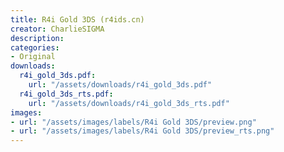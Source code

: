 ```yaml
---
title: R4i Gold 3DS (r4ids.cn)
creator: CharlieSIGMA
description:
categories:
- Original
downloads:
  r4i_gold_3ds.pdf:
    url: "/assets/downloads/r4i_gold_3ds.pdf"
  r4i_gold_3ds_rts.pdf:
    url: "/assets/downloads/r4i_gold_3ds_rts.pdf"
images:
- url: "/assets/images/labels/R4i Gold 3DS/preview.png"
- url: "/assets/images/labels/R4i Gold 3DS/preview_rts.png"
---
```

